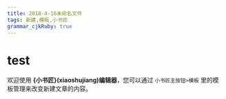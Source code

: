 ```yaml
---
title: 2018-4-16未命名文件 
tags: 新建,模板,小书匠
grammar_cjkRuby: true
---
```


# test

欢迎使用 **{小书匠}(xiaoshujiang)编辑器**，您可以通过 `小书匠主按钮>模板` 里的模板管理来改变新建文章的内容。